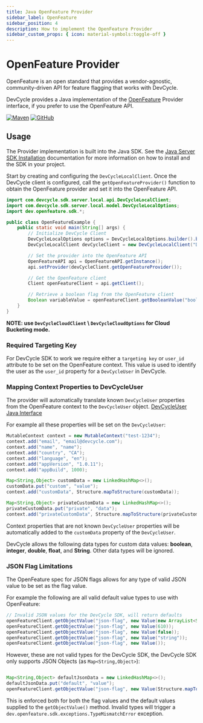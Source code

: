 ```yaml
---
title: Java OpenFeature Provider
sidebar_label: OpenFeature
sidebar_position: 4
description: How to implement the OpenFeature Provider
sidebar_custom_props: { icon: material-symbols:toggle-off }
---
```


# OpenFeature Provider

OpenFeature is an open standard that provides a vendor-agnostic, community-driven API for feature flagging that works
with DevCycle.

DevCycle provides a Java implementation of the [OpenFeature](https://openfeature.dev/) Provider interface, if you prefer
to use the OpenFeature API.

[![Maven](https://badgen.net/maven/v/maven-central/com.devcycle/java-server-sdk)](https://search.maven.org/artifact/com.devcycle/java-server-sdk)
[![GitHub](https://img.shields.io/github/stars/devcyclehq/java-server-sdk.svg?style=social&label=Star&maxAge=2592000)](https://github.com/DevCycleHQ/java-server-sdk)

## Usage

The Provider implementation is built into the Java SDK. See the
[Java Server SDK Installation](https://docs.devcycle.com/sdk/server-side-sdks/java/java-local-install) documentation for
more information on how to install and the SDK in your project.

Start by creating and configuring the `DevCycleLocalClient`. Once the DevCycle client is configured, call the
`getOpenFeatureProvider()` function to obtain the OpenFeature provider and set it into the OpenFeature API.

```java
import com.devcycle.sdk.server.local.api.DevCycleLocalClient;
import com.devcycle.sdk.server.local.model.DevCycleLocalOptions;
import dev.openfeature.sdk.*;

public class OpenFeatureExample {
    public static void main(String[] args) {
        // Initialize DevCycle Client
        DevCycleLocalOptions options = DevCycleLocalOptions.builder().build();
        DevCycleLocalClient devCycleClient = new DevCycleLocalClient("DEVCYCLE_SERVER_SDK_KEY", options);

        // Set the provider into the OpenFeature API
        OpenFeatureAPI api = OpenFeatureAPI.getInstance();
        api.setProvider(devCycleClient.getOpenFeatureProvider());

        // Get the OpenFeature client
        Client openFeatureClient = api.getClient();

        // Retrieve a boolean flag from the OpenFeature client
        Boolean variableValue = openFeatureClient.getBooleanValue("boolean-flag", false, new MutableContext("user-1234"));
    }
}
```

**NOTE: use `DevCycleCloudClient` \ `DevCycleCloudOptions` for Cloud Bucketing mode.**

### Required Targeting Key

For DevCycle SDK to work we require either a `targeting key` or `user_id` attribute to be set on the OpenFeature
context. This value is used to identify the user as the `user_id` property for a `DevCycleUser` in DevCycle.

### Mapping Context Properties to DevCycleUser

The provider will automatically translate known `DevCycleUser` properties from the OpenFeature context to the
`DevCycleUser` object.
[DevCycleUser Java Interface](https://github.com/DevCycleHQ/java-server-sdk/blob/main/src/main/java/com/devcycle/sdk/server/common/model/DevCycleUser.java)

For example all these properties will be set on the `DevCycleUser`:

```java
MutableContext context = new MutableContext("test-1234");
context.add("email", "email@devcycle.com");
context.add("name", "name");
context.add("country", "CA");
context.add("language", "en");
context.add("appVersion", "1.0.11");
context.add("appBuild", 1000);

Map<String,Object> customData = new LinkedHashMap<>();
customData.put("custom", "value");
context.add("customData", Structure.mapToStructure(customData));

Map<String,Object> privateCustomData = new LinkedHashMap<>();
privateCustomData.put("private", "data");
context.add("privateCustomData", Structure.mapToStructure(privateCustomData));
```

Context properties that are not known `DevCycleUser` properties will be automatically added to the `customData` property
of the `DevCycleUser`.

DevCycle allows the following data types for custom data values: **boolean**, **integer**, **double**, **float**, and
**String**. Other data types will be ignored.

### JSON Flag Limitations

The OpenFeature spec for JSON flags allows for any type of valid JSON value to be set as the flag value.

For example the following are all valid default value types to use with OpenFeature:

```java
// Invalid JSON values for the DevCycle SDK, will return defaults
openFeatureClient.getObjectValue("json-flag", new Value(new ArrayList<String>(Arrays.asList("value1", "value2"))));
openFeatureClient.getObjectValue("json-flag", new Value(610));
openFeatureClient.getObjectValue("json-flag", new Value(false));
openFeatureClient.getObjectValue("json-flag", new Value("string"));
openFeatureClient.getObjectValue("json-flag", new Value());
```

However, these are not valid types for the DevCycle SDK, the DevCycle SDK only supports JSON Objects (as
`Map<String,Object>`):

```java

Map<String,Object> defaultJsonData = new LinkedHashMap<>();
defaultJsonData.put("default", "value");
openFeatureClient.getObjectValue("json-flag", new Value(Structure.mapToStructure(defaultJsonData)));
```

This is enforced both for both the flag values and the default values supplied to the `getObjectValue()` method. Invalid
types will trigger a `dev.openfeature.sdk.exceptions.TypeMismatchError` exception.
